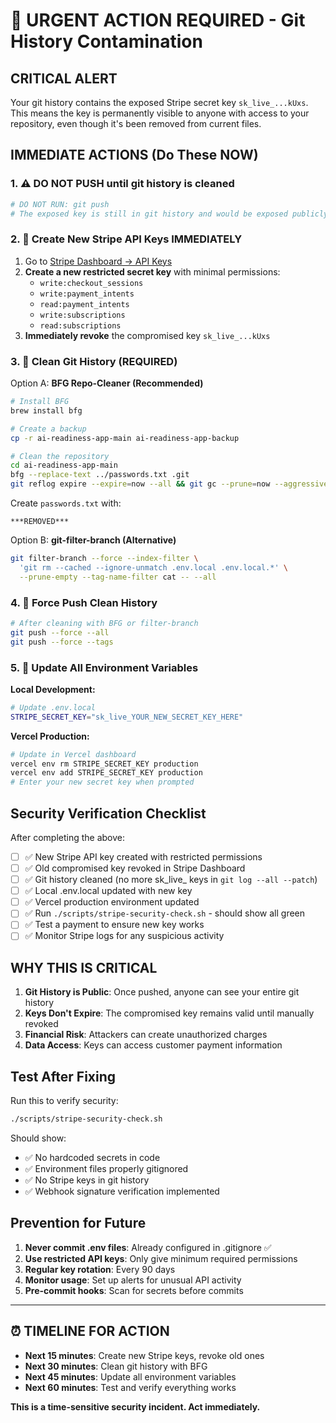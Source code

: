 # 🚨 URGENT ACTION REQUIRED - Git History Contamination

## CRITICAL ALERT
Your git history contains the exposed Stripe secret key `sk_live_...kUxs`. This means the key is permanently visible to anyone with access to your repository, even though it's been removed from current files.

## IMMEDIATE ACTIONS (Do These NOW)

### 1. ⚠️ DO NOT PUSH until git history is cleaned
```bash
# DO NOT RUN: git push
# The exposed key is still in git history and would be exposed publicly
```

### 2. 🔑 Create New Stripe API Keys IMMEDIATELY
1. Go to [Stripe Dashboard → API Keys](https://dashboard.stripe.com/apikeys)
2. **Create a new restricted secret key** with minimal permissions:
   - `write:checkout_sessions`
   - `write:payment_intents` 
   - `read:payment_intents`
   - `write:subscriptions`
   - `read:subscriptions`
3. **Immediately revoke** the compromised key `sk_live_...kUxs`

### 3. 🧹 Clean Git History (REQUIRED)

Option A: **BFG Repo-Cleaner (Recommended)**
```bash
# Install BFG
brew install bfg

# Create a backup
cp -r ai-readiness-app-main ai-readiness-app-backup

# Clean the repository
cd ai-readiness-app-main
bfg --replace-text ../passwords.txt .git
git reflog expire --expire=now --all && git gc --prune=now --aggressive
```

Create `passwords.txt` with:
```
***REMOVED***
```

Option B: **git-filter-branch (Alternative)**
```bash
git filter-branch --force --index-filter \
  'git rm --cached --ignore-unmatch .env.local .env.local.*' \
  --prune-empty --tag-name-filter cat -- --all
```

### 4. 🔄 Force Push Clean History
```bash
# After cleaning with BFG or filter-branch
git push --force --all
git push --force --tags
```

### 5. 📱 Update All Environment Variables

**Local Development:**
```bash
# Update .env.local
STRIPE_SECRET_KEY="sk_live_YOUR_NEW_SECRET_KEY_HERE"
```

**Vercel Production:**
```bash
# Update in Vercel dashboard
vercel env rm STRIPE_SECRET_KEY production
vercel env add STRIPE_SECRET_KEY production
# Enter your new secret key when prompted
```

## Security Verification Checklist

After completing the above:

- [ ] ✅ New Stripe API key created with restricted permissions
- [ ] ✅ Old compromised key revoked in Stripe Dashboard
- [ ] ✅ Git history cleaned (no more sk_live_ keys in `git log --all --patch`)
- [ ] ✅ Local .env.local updated with new key
- [ ] ✅ Vercel production environment updated
- [ ] ✅ Run `./scripts/stripe-security-check.sh` - should show all green
- [ ] ✅ Test a payment to ensure new key works
- [ ] ✅ Monitor Stripe logs for any suspicious activity

## WHY THIS IS CRITICAL

1. **Git History is Public**: Once pushed, anyone can see your entire git history
2. **Keys Don't Expire**: The compromised key remains valid until manually revoked
3. **Financial Risk**: Attackers can create unauthorized charges
4. **Data Access**: Keys can access customer payment information

## Test After Fixing

Run this to verify security:
```bash
./scripts/stripe-security-check.sh
```

Should show:
- ✅ No hardcoded secrets in code
- ✅ Environment files properly gitignored  
- ✅ No Stripe keys in git history
- ✅ Webhook signature verification implemented

## Prevention for Future

1. **Never commit .env files**: Already configured in .gitignore ✅
2. **Use restricted API keys**: Only give minimum required permissions
3. **Regular key rotation**: Every 90 days
4. **Monitor usage**: Set up alerts for unusual API activity
5. **Pre-commit hooks**: Scan for secrets before commits

---

## ⏰ TIMELINE FOR ACTION

- **Next 15 minutes**: Create new Stripe keys, revoke old ones
- **Next 30 minutes**: Clean git history with BFG
- **Next 45 minutes**: Update all environment variables
- **Next 60 minutes**: Test and verify everything works

**This is a time-sensitive security incident. Act immediately.**
